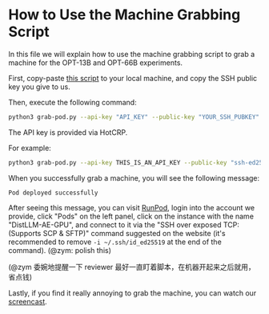 # How to Use the Machine Grabbing Script

In this file we will explain how to use the machine grabbing script to grab a machine for the OPT-13B and OPT-66B experiments.

First, copy-paste [this script](https://github.com/LLMServe/DistServe/blob/camera-ready/distserve/evaluation/grab-pod.py) to your local machine, and copy the SSH public key you give to us.

Then, execute the following command:

```bash
python3 grab-pod.py --api-key "API_KEY" --public-key "YOUR_SSH_PUBKEY" --num-gpus 8
```

The API key is provided via HotCRP.

For example:

```bash
python3 grab-pod.py --api-key THIS_IS_AN_API_KEY --public-key "ssh-ed25519 AAAAC3NzaC1lZDI1NTE5AAAAIFoz16d3eU3q48NWvR2JXGcaMmuHOHsE/g8gVSzsJixh intlsy@i" --num-gpus 8
```

When you successfully grab a machine, you will see the following message:

```
Pod deployed successfully
```

After seeing this message, you can visit [RunPod](https://www.runpod.io/), login into the account we provide, click "Pods" on the left panel, click on the instance with the name "DistLLM-AE-GPU", and connect to it via the "SSH over exposed TCP: (Supports SCP & SFTP)" command suggested on the website (it's recommended to remove `-i ~/.ssh/id_ed25519` at the end of the command). (@zym: polish this)

(@zym 委婉地提醒一下 reviewer 最好一直盯着脚本，在机器开起来之后就用，省点钱)

Lastly, if you find it really annoying to grab the machine, you can watch our [screencast](https://drive.google.com/drive/folders/1QCEkpV4Wi2WUutFnDR46NrsSTDXr8lL3?usp=sharing).
